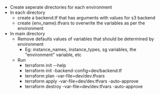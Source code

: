 - Create seperate directories for each environment
- In each directory
  - create a backend.tf that has arguments with values for s3 backend
  - create {env_name}.tfvars to overwrite the variables as per the environment
- In main directory
  - Remove defaults values of variables that should be determined by environment
    - Eg: instance_names, instance_types, sg variables, the "environment" variable, etc
  - Run
    - terraform init --help
    - terraform init -backend-config=dev/backend.tf
    - terraform plan -var-file=dev/dev.tfvars
    - terraform apply -var-file=dev/dev.tfvars -auto-approve
    - terraform destroy -var-file=dev/dev.tfvars -auto-approve
